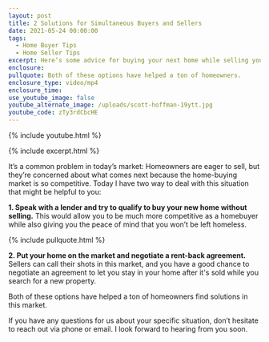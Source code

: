 ```yaml
---
layout: post
title: 2 Solutions for Simultaneous Buyers and Sellers
date: 2021-05-24 00:00:00
tags:
  - Home Buyer Tips
  - Home Seller Tips
excerpt: Here’s some advice for buying your next home while selling your current one
enclosure:
pullquote: Both of these options have helped a ton of homeowners.
enclosure_type: video/mp4
enclosure_time:
use_youtube_image: false
youtube_alternate_image: /uploads/scott-hoffman-19ytt.jpg
youtube_code: zTy3rdCbcHE
---
```

{% include youtube.html %}

{% include excerpt.html %}

It’s a common problem in today’s market: Homeowners are eager to sell, but they’re concerned about what comes next because the home-buying market is so competitive. Today I have two way to deal with this situation that might be helpful to you:

**1\. Speak with a lender and try to qualify to buy your new home without selling.** This would allow you to be much more competitive as a homebuyer while also giving you the peace of mind that you won’t be left homeless.

{% include pullquote.html %}

**2\. Put your home on the market and negotiate a rent-back agreement.** Sellers can call their shots in this market, and you have a good chance to negotiate an agreement to let you stay in your home after it's sold while you search for a new property.

Both of these options have helped a ton of homeowners find solutions in this market.&nbsp;

If you have any questions for us about your specific situation, don’t hesitate to reach out via phone or email. I look forward to hearing from you soon.
